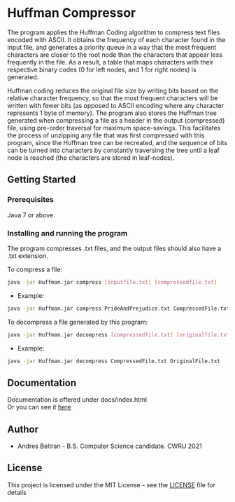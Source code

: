 # Huffman Compressor
The program applies the Huffman Coding algorithm to compress text files encoded with ASCII. It obtains the frequency of each character found in the input file, and generates a priority queue in a way that the most frequent characters are closer to the root node than the characters that appear less frequently in the file. As a result, a table that maps characters with their respective binary codes (0 for left nodes, and 1 for right nodes) is generated.

Huffman coding reduces the original file size by writing bits based on the relative character frequency, so that the most frequent characters will be written with fewer bits (as opposed to ASCII encoding where any character represents 1 byte of memory). The program also stores the Huffman tree generated when compressing a file as a header in the output (compressed) file, using pre-order traversal for maximum space-savings. This facilitates the process of unzipping any file that was first compressed with this program, since the Huffman tree can be recreated, and the sequence of bits can be turned into characters by constantly traversing the tree until a leaf node is reached (the characters are stored in leaf-nodes). 

## Getting Started
### Prerequisites
Java 7 or above.

### Installing and running the program
The program compresses .txt files, and the output files should also have a .txt extension.

To compress a file:
```bash
java -jar Huffman.jar compress [inputfile.txt] [compressedfile.txt]
```
* Example:
```bash
java -jar Huffman.jar compress PrideAndPrejudice.txt CompressedFile.txt
```

To decompress a file generated by this program:
```bash
java -jar Huffman.jar decompress [compressedfile.txt] [originalfile.txt]
```
* Example:
```bash
java -jar Huffman.jar decompress CompressedFile.txt OriginalFile.txt
```

## Documentation
Documentation is offered under docs/index.html <br>
Or you can see it [here](http://htmlpreview.github.io/?https://github.com/andresbeltran98/HuffmanCompressor/blob/master/doc/index.html)

## Author
* Andres Beltran - B.S. Computer Science candidate. CWRU 2021

## License
This project is licensed under the MIT License - see the [LICENSE](https://github.com/andresbeltran98/HuffmanCompressor/blob/master/LICENSE)  file for details
